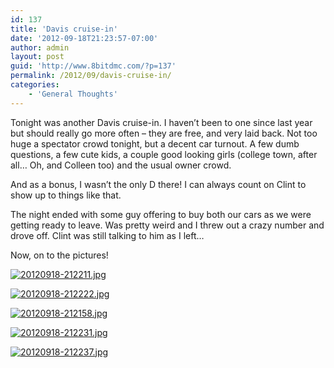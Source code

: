```yaml
---
id: 137
title: 'Davis cruise-in'
date: '2012-09-18T21:23:57-07:00'
author: admin
layout: post
guid: 'http://www.8bitdmc.com/?p=137'
permalink: /2012/09/davis-cruise-in/
categories:
    - 'General Thoughts'
---
```


Tonight was another Davis cruise-in. I haven’t been to one since last year but should really go more often – they are free, and very laid back. Not too huge a spectator crowd tonight, but a decent car turnout. A few dumb questions, a few cute kids, a couple good looking girls (college town, after all… Oh, and Colleen too) and the usual owner crowd.

And as a bonus, I wasn’t the only D there! I can always count on Clint to show up to things like that.

The night ended with some guy offering to buy both our cars as we were getting ready to leave. Was pretty weird and I threw out a crazy number and drove off. Clint was still talking to him as I left…

Now, on to the pictures!

[![20120918-212211.jpg](../../assets/images/2012/09/20120918-212211.jpg)](../../assets/images/2012/09/20120918-212211.jpg)

[![20120918-212222.jpg](../../assets/images/2012/09/20120918-212222.jpg)](../../assets/images/2012/09/20120918-212222.jpg)

[![20120918-212158.jpg](../../assets/images/2012/09/20120918-212158.jpg)](../../assets/images/2012/09/20120918-212158.jpg)

[![20120918-212231.jpg](../../assets/images/2012/09/20120918-212231.jpg)](../../assets/images/2012/09/20120918-212231.jpg)

[![20120918-212237.jpg](../../assets/images/2012/09/20120918-212237.jpg)](../../assets/images/2012/09/20120918-212237.jpg)